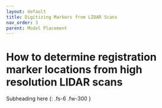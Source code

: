 ```yaml
---
layout: default
title: Digitizing Markers from LIDAR Scans
nav_order: 3
parent: Model Placement
---
```


# How to determine registration marker locations from high resolution LIDAR scans

Subheading here
{: .fs-6 .fw-300 }
